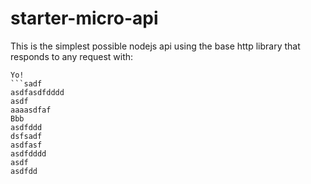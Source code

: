 # starter-micro-api

This is the simplest possible nodejs api  using the base http library that responds to any request with:   
```ddd
Yo! 
```sadf
asdfasdfdddd
asdf
aaaasdfaf
Bbb
asdfddd
dsfsadf
asdfasf
asdfdddd
asdf
asdfdd
